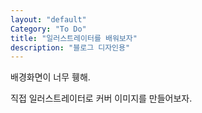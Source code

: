 ```yaml
---
layout: "default"
Category: "To Do"
title: "일러스트레이터를 배워보자"
description: "블로그 디자인용"
---
```


배경화면이 너무 휑해.

직접 일러스트레이터로 커버 이미지를 만들어보자.

